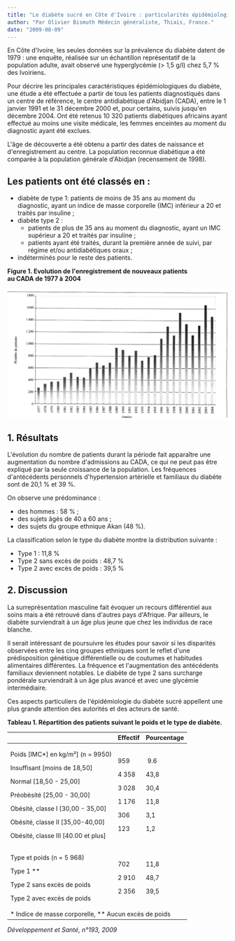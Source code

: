 ```yaml
---
title: "Le diabète sucré en Côte d'Ivoire : particularités épidémiologiques"
author: "Par Olivier Bismuth Médecin généraliste, Thiais, France."
date: "2009-08-09"
---
```


En Côte d'Ivoire, les seules données sur la prévalence du diabète datent de 1979 : une enquête, réalisée sur un échantillon représentatif de la population adulte, avait observé une hyperglycémie (> 1,5 g/l) chez 5,7 % des Ivoiriens.

Pour décrire les principales caractéristiques épidémiologiques du diabète, une étude a été effectuée a partir de tous les patients diagnostiqués dans un centre de référence, le centre antidiabétique d'Abidjan (CADA), entre le 1 janvier 1991 et le 31 décembre 2000 et, pour certains, suivis jusqu'en décembre 2004. Ont été retenus 10 320 patients diabétiques africains ayant effectué au moins une visite médicale, les femmes enceintes au moment du diagnostic ayant été exclues.

L'âge de découverte a été obtenu a partir des dates de naissance et d'enregistrement au centre. La population reconnue diabétique a été comparée à la population générale d'Abidjan (recensement de 1998).

## **Les patients ont été classés en :**

*   diabète de type 1: patients de moins de 35 ans au moment du diagnostic, ayant un indice de masse corporelle (IMC) inférieur a 20 et traités par insuline ;
*   diabète type 2 :
    *   patients de plus de 35 ans au moment du diagnostic, ayant un IMC supérieur a 20 et traités par insuline ;
    *   patients ayant été traités, durant la première année de suivi, par régime et/ou antidiabétiques oraux ;
*   indéterminés pour le reste des patients.

**Figure 1. Evolution de l'enregistrement de nouveaux patients  
au CADA de 1977 à** **2004**


![](12082-1-0.jpg)


## **1. Résultats**

L'évolution du nombre de patients durant la période fait apparaître une augmentation du nombre d'admissions au CADA, ce qui ne peut pas être expliqué par la seule croissance de la population. Les fréquences d'antécédents personnels d'hypertension artérielle et familiaux du diabète sont de 20,1 % et 39 %.

On observe une prédominance :

*   des hommes : 58 % ;
*   des sujets âgés de 40 a 60 ans ;
*   des sujets du groupe ethnique Akan (48 %).

La classification selon le type du diabète montre la distribution suivante :

*   Type 1 : 11,8 %
*   Type 2 sans excès de poids : 48,7 %
*   Type 2 avec excès de poids : 39,5 %

## 2. Discussion

La surreprésentation masculine fait évoquer un recours différentiel aux soins mais a été retrouvé dans d'autres pays d'Afrique. Par ailleurs, le diabète surviendrait à un âge plus jeune que chez les individus de race blanche.

Il serait intéressant de poursuivre les études pour savoir si les disparités observées entre les cinq groupes ethniques sont le reflet d'une prédisposition génétique différentielle ou de coutumes et habitudes alimentaires différentes. La fréquence et l'augmentation des antécédents familiaux deviennent notables. Le diabète de type 2 sans surcharge pondérale surviendrait à un âge plus avancé et avec une glycémie intermédiaire.

Ces aspects particuliers de l'épidémiologie du diabète sucré appellent une plus grande attention des autorités et des acteurs de santé.

**Tableau 1. Répartition des patients suivant le poids et le type de diabète.**

<table>

<thead>

<tr>

<th scope="col"> </th>

<th scope="col">Effectif</th>

<th scope="col">Pourcentage</th>

</tr>

</thead>

<tbody>

<tr>

<td>

Poids [IMC*] en kg/m²] (n = 9950)

Insuffisant [moins de 18,50] 

Normal [18,50 - 25,00] 

Préobèsité [25,00 - 30,00]  

Obésité, classe I [30,00 - 35,00] 

Obésité, classe II [35,00-40,00]  

Obésité, classe III [40.00 et plus]

</td>

<td>

959

4 358

3 028

1 176

306

123

</td>

<td>

 9.6

43,8

30,4

11,8

3,1

1,2

</td>

</tr>

<tr>

<td>

Type et poids (n = 5 968)

Type 1 ** 

Type 2 sans excès de poids 

Type 2 avec excès de poids 

</td>

<td>

702

2 910

2 356

</td>

<td>

11,8

48,7

39,5

</td>

</tr>

<tr>

<td colspan="3">* Indice de masse corporelle, ** Aucun excès de poids</td>

</tr>

</tbody>

</table>

_Développement et Santé, n°193, 2009_